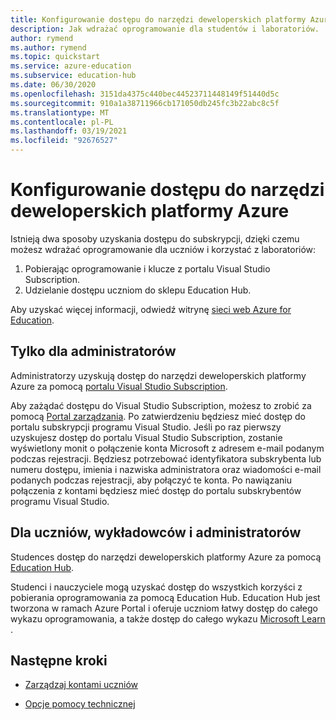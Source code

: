 ```yaml
---
title: Konfigurowanie dostępu do narzędzi deweloperskich platformy Azure dla celów nauczania
description: Jak wdrażać oprogramowanie dla studentów i laboratoriów.
author: rymend
ms.author: rymend
ms.topic: quickstart
ms.service: azure-education
ms.subservice: education-hub
ms.date: 06/30/2020
ms.openlocfilehash: 3151da4375c440bec44523711448149f51440d5c
ms.sourcegitcommit: 910a1a38711966cb171050db245fc3b22abc8c5f
ms.translationtype: MT
ms.contentlocale: pl-PL
ms.lasthandoff: 03/19/2021
ms.locfileid: "92676527"
---
```

# <a name="setting-up-access-for-azure-dev-tools"></a>Konfigurowanie dostępu do narzędzi deweloperskich platformy Azure

Istnieją dwa sposoby uzyskania dostępu do subskrypcji, dzięki czemu możesz wdrażać oprogramowanie dla uczniów i korzystać z laboratoriów:
1. Pobierając oprogramowanie i klucze z portalu Visual Studio Subscription.
1. Udzielanie dostępu uczniom do sklepu Education Hub.

Aby uzyskać więcej informacji, odwiedź witrynę [sieci web Azure for Education](https://azureforeducation.microsoft.com).

## <a name="for-administrators-only"></a>Tylko dla administratorów  
Administratorzy uzyskują dostęp do narzędzi deweloperskich platformy Azure za pomocą [portalu Visual Studio Subscription](https://my.visualstudio.com/).

Aby zażądać dostępu do Visual Studio Subscription, możesz to zrobić za pomocą [Portal zarządzania](https://azureforeducation.microsoft.com/account/Subscriptions). Po zatwierdzeniu będziesz mieć dostęp do portalu subskrypcji programu Visual Studio. Jeśli po raz pierwszy uzyskujesz dostęp do portalu Visual Studio Subscription, zostanie wyświetlony monit o połączenie konta Microsoft z adresem e-mail podanym podczas rejestracji. Będziesz potrzebować identyfikatora subskrybenta lub numeru dostępu, imienia i nazwiska administratora oraz wiadomości e-mail podanych podczas rejestracji, aby połączyć te konta. Po nawiązaniu połączenia z kontami będziesz mieć dostęp do portalu subskrybentów programu Visual Studio.

## <a name="for-students-faculty-and-administrators"></a>Dla uczniów, wykładowców i administratorów
Studences dostęp do narzędzi deweloperskich platformy Azure za pomocą [Education Hub](https://aka.ms/devtoolsforteaching).

Studenci i nauczyciele mogą uzyskać dostęp do wszystkich korzyści z pobierania oprogramowania za pomocą Education Hub. Education Hub jest tworzona w ramach Azure Portal i oferuje uczniom łatwy dostęp do całego wykazu oprogramowania, a także dostęp do całego wykazu [Microsoft Learn](/learn/) .

## <a name="next-steps"></a>Następne kroki
- [Zarządzaj kontami uczniów](manage-students.md)

- [Opcje pomocy technicznej](program-support.md)